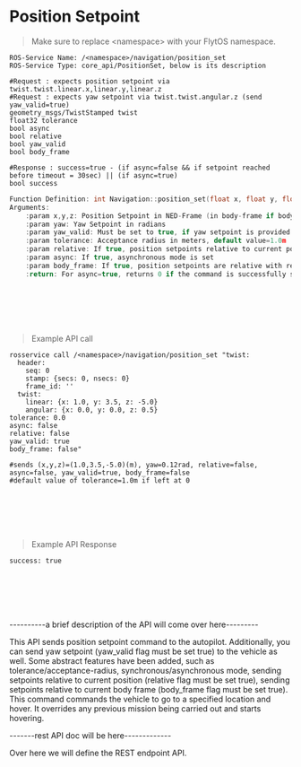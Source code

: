 # Position Setpoint

> Make sure to replace \<namespace\> with your FlytOS namespace.

```shell
ROS-Service Name: /<namespace>/navigation/position_set
ROS-Service Type: core_api/PositionSet, below is its description

#Request : expects position setpoint via twist.twist.linear.x,linear.y,linear.z
#Request : expects yaw setpoint via twist.twist.angular.z (send yaw_valid=true)
geometry_msgs/TwistStamped twist
float32 tolerance
bool async
bool relative
bool yaw_valid
bool body_frame

#Response : success=true - (if async=false && if setpoint reached before timeout = 30sec) || (if async=true)
bool success
```

```cpp
Function Definition: int Navigation::position_set(float x, float y, float z, float yaw=0, float tolerance=0, bool relative=false, bool async=false, bool yaw_valid=false, bool body_frame=false)
Arguments:
	:param x,y,z: Position Setpoint in NED-Frame (in body-frame if body_frame=true)
	:param yaw: Yaw Setpoint in radians
	:param yaw_valid: Must be set to true, if yaw setpoint is provided
	:param tolerance: Acceptance radius in meters, default value=1.0m
	:param relative: If true, position setpoints relative to current position is sent
	:param async: If true, asynchronous mode is set
	:param body_frame: If true, position setpoints are relative with respect to body frame
	:return: For async=true, returns 0 if the command is successfully sent to the vehicle, else returns 1. For async=false, returns 0 if the vehicle reaches given setpoint before timeout=30secs, else returns 1.
```

```python

```

```cpp--ros

```

```python--ros

```

```shell--curl

```

```javascript--REST

```

```javascript--Webocket

```


> Example API call

```shell
rosservice call /<namespace>/navigation/position_set "twist:
  header:
    seq: 0
    stamp: {secs: 0, nsecs: 0}
    frame_id: ''
  twist:
    linear: {x: 1.0, y: 3.5, z: -5.0}
    angular: {x: 0.0, y: 0.0, z: 0.5}
tolerance: 0.0
async: false
relative: false
yaw_valid: true
body_frame: false"

#sends (x,y,z)=(1.0,3.5,-5.0)(m), yaw=0.12rad, relative=false, async=false, yaw_valid=true, body_frame=false
#default value of tolerance=1.0m if left at 0    
```

```python

```

```cpp--ros

```

```python--ros

```

```shell--curl

```

```javascript--REST

```

```javascript--Webocket

```


> Example API Response

```shell
success: true
```

```python

```

```cpp--ros

```

```python--ros

```

```shell--curl

```

```javascript--REST

```

```javascript--Webocket

```





----------a brief description of the API will come over here---------

This API sends position setpoint command to the autopilot. Additionally, you can send yaw setpoint (yaw_valid flag must be set true) to the vehicle as well. Some abstract features have been added, such as tolerance/acceptance-radius, synchronous/asynchronous mode, sending setpoints relative to current position (relative flag must be set true), sending setpoints relative to current body frame (body_frame flag must be set true).
This command commands the vehicle to go to a specified location and hover. It overrides any previous mission being carried out and starts hovering.

-------rest API doc will be here-------------

Over here we will define the REST endpoint API.